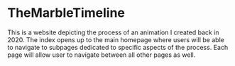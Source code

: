 # TheMarbleTimeline
 
 This is a website depicting the process of an animation I created back in 2020. 
 The index opens up to the main homepage where users will be able to navigate to subpages dedicated
 to specific aspects of the process. Each page will allow user to navigate between all other pages as well.
